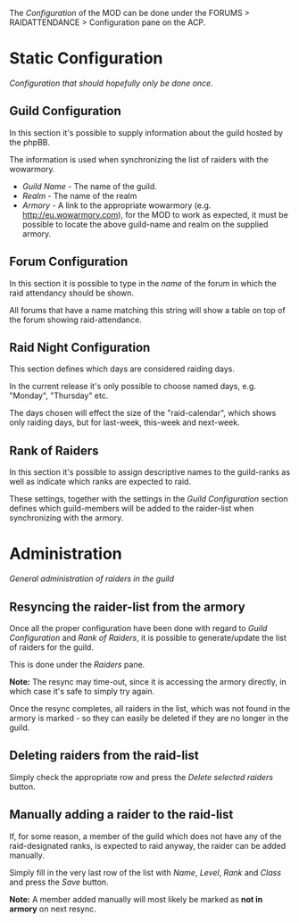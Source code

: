 

The _Configuration_ of the MOD can be done under the FORUMS > RAIDATTENDANCE > Configuration pane on the ACP.

# Static Configuration #
_Configuration that should hopefully only be done once._

## Guild Configuration ##
In this section it's possible to supply information about the guild hosted by the phpBB.

The information is used when synchronizing the list of raiders with the wowarmory.

  * _Guild Name_ - The name of the guild.
  * _Realm_ - The name of the realm
  * _Armory_ - A link to the appropriate wowarmory (e.g. http://eu.wowarmory.com), for the MOD to work as expected, it must be possible to locate the above guild-name and realm on the supplied armory.

## Forum Configuration ##
In this section it is possible to type in the _name_ of the forum in which the raid attendancy should be shown.

All forums that have a name matching this string will show a table on top of the forum showing raid-attendance.

## Raid Night Configuration ##
This section defines which days are considered raiding days.

In the current release it's only possible to choose named days, e.g. "Monday", "Thursday" etc.

The days chosen will effect the size of the "raid-calendar", which shows only raiding days, but for last-week, this-week and next-week.

## Rank of Raiders ##
In this section it's possible to assign descriptive names to the guild-ranks as well as indicate which ranks are expected to raid.

These settings, together with the settings in the _Guild Configuration_ section defines which guild-members will be added to the raider-list when synchronizing with the armory.

# Administration #
_General administration of raiders in the guild_

## Resyncing the raider-list from the armory ##
Once all the proper configuration have been done with regard to _Guild Configuration_ and _Rank of Raiders_, it is possible to generate/update the list of raiders for the guild.

This is done under the _Raiders_ pane.

**Note:** The resync may time-out, since it is accessing the armory directly, in which case it's safe to simply try again.

Once the resync completes, all raiders in the list, which was not found in the armory is marked - so they can easily be deleted if they are no longer in the guild.

## Deleting raiders from the raid-list ##
Simply check the appropriate row and press the _Delete selected raiders_ button.

## Manually adding a raider to the raid-list ##
If, for some reason, a member of the guild which does not have any of the raid-designated ranks, is expected to raid anyway, the raider can be added manually.

Simply fill in the very last row of the list with _Name_, _Level_, _Rank_ and _Class_ and press the _Save_ button.

**Note:** A member added manually will most likely be marked as **not in armory** on next resync.